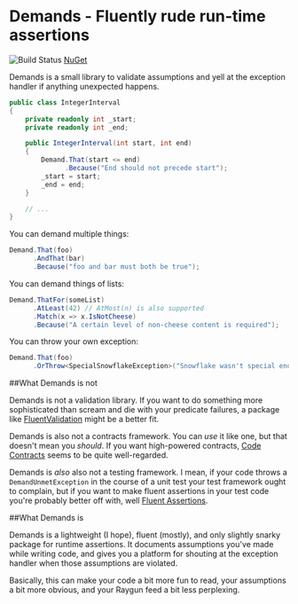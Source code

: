 # Demands - Fluently rude run-time assertions

![Build Status](https://ci.appveyor.com/api/projects/status/f6jb5221y6ueo0ho?svg=true)
[NuGet](https://www.nuget.org/packages/Demands/)

Demands is a small library to validate assumptions and yell at the
exception handler if anything unexpected happens.

```C#
public class IntegerInterval
{
    private readonly int _start;
    private readonly int _end;

    public IntegerInterval(int start, int end)
    {
        Demand.That(start <= end)
              .Because("End should not precede start");
        _start = start;
        _end = end;
    }

    // ...
}
```

You can demand multiple things:

```C#
Demand.That(foo)
      .AndThat(bar)
      .Because("foo and bar must both be true");
```

You can demand things of lists:

```C#
Demand.ThatFor(someList)
      .AtLeast(42) // AtMost(n) is also supported
      .Match(x => x.IsNotCheese)
      .Because("A certain level of non-cheese content is required");
```

You can throw your own exception:

```C#
Demand.That(foo)
      .OrThrow<SpecialSnowflakeException>("Snowflake wasn't special enough");
```

##What Demands is not

Demands is not a validation library. If you want to do something more
sophisticated than scream and die with your predicate failures, a
package like
[FluentValidation](https://github.com/JeremySkinner/FluentValidation)
might be a better fit.

Demands is also not a contracts framework. You can _use_ it like one,
but that doesn't mean  you _should_. If you want high-powered contracts,
[Code Contracts](http://research.microsoft.com/en-us/projects/contracts/) 
seems to be quite well-regarded.

Demands is _also_ also not a testing framework. I mean, if your code
throws a `DemandUnmetException` in the course of a unit test your test
framework ought to complain, but if you want to make fluent assertions
in your test code you're probably better off with, well [Fluent
Assertions](https://github.com/dennisdoomen/FluentAssertions).

##What Demands is

Demands is a lightweight (I hope), fluent (mostly), and only slightly
snarky package for runtime assertions. It documents assumptions you've
made while writing code, and gives you a platform for shouting at the
exception handler when those assumptions are violated.

Basically, this can make your code a bit more fun to read, your
assumptions a bit more obvious, and your Raygun feed a bit less
perplexing.
